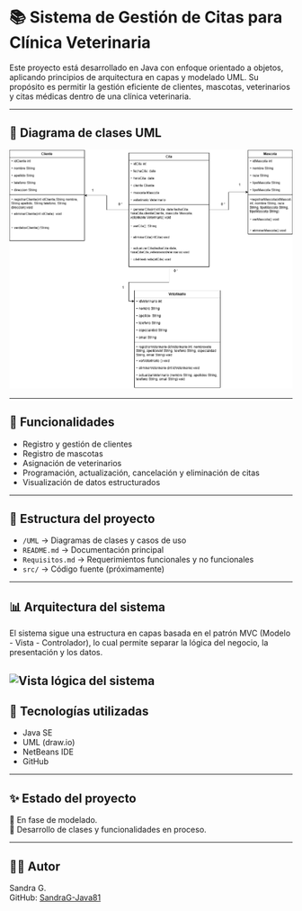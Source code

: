 
# 📚 Sistema de Gestión de Citas para Clínica Veterinaria

Este proyecto está desarrollado en Java con enfoque orientado a objetos, aplicando principios de arquitectura en capas y modelado UML. Su propósito es permitir la gestión eficiente de clientes, mascotas, veterinarios y citas médicas dentro de una clínica veterinaria.

---

## 🧩 Diagrama de clases UML

![Diagrama de clases UML](UML/SistemaCitasVeterinaria.drawio.png)

---

## 📌 Funcionalidades

- Registro y gestión de clientes
- Registro de mascotas
- Asignación de veterinarios
- Programación, actualización, cancelación y eliminación de citas
- Visualización de datos estructurados

---

## 📁 Estructura del proyecto

- `/UML` → Diagramas de clases y casos de uso
- `README.md` → Documentación principal
- `Requisitos.md` → Requerimientos funcionales y no funcionales
- `src/` → Código fuente (próximamente)

---
## 📊 Arquitectura del sistema

El sistema sigue una estructura en capas basada en el patrón MVC (Modelo - Vista - Controlador), lo cual permite separar la lógica del negocio, la presentación y los datos.

![Vista lógica del sistema](UML/vistalógicadelsistema.drawio.png)
---

## 🔧 Tecnologías utilizadas

- Java SE
- UML (draw.io)
- NetBeans IDE
- GitHub

---

## ✨ Estado del proyecto

📌 En fase de modelado.  
📌 Desarrollo de clases y funcionalidades en proceso.

---

## 👩‍💻 Autor

Sandra G.  
GitHub: [SandraG-Java81](https://github.com/SandraG-Java81)
